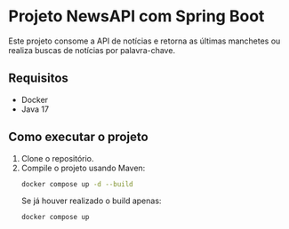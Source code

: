 # Projeto NewsAPI com Spring Boot

Este projeto consome a API de notícias e retorna as últimas manchetes ou realiza buscas de notícias por palavra-chave.

## Requisitos

- Docker
- Java 17

## Como executar o projeto

1. Clone o repositório.
2. Compile o projeto usando Maven:
   ```bash
   docker compose up -d --build
   ```
   Se já houver realizado o build apenas:
   ```bash
   docker compose up

